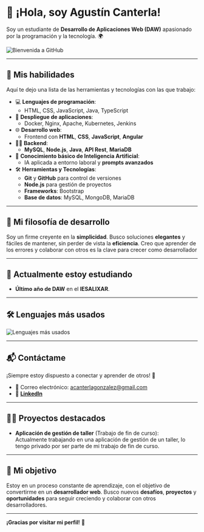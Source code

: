 # 👋 ¡Hola, soy Agustín Canterla!

Soy un estudiante de **Desarrollo de Aplicaciones Web (DAW)** apasionado por la programación y la tecnología. 🌍

![Bienvenida a GitHub](https://img.shields.io/badge/-Bienvenido%20a%20mi%20GitHub%20!-%23FF9C00?style=for-the-badge&logo=github&logoColor=white)

---

## 🚀 Mis habilidades

Aquí te dejo una lista de las herramientas y tecnologías con las que trabajo:

- 💻 **Lenguajes de programación**:
  - HTML, CSS, JavaScript, Java, TypeScript
- 🧰 **Despliegue de aplicaciones**:
  - Docker, Nginx, Apache, Kubernetes, Jenkins
- 🌐 **Desarrollo web**:
  - Frontend con **HTML**, **CSS**, **JavaScript**, **Angular**
- 🧑‍💻 **Backend**:
  - **MySQL**, **Node.js**, **Java**, **API Rest**, **MariaDB**
- 🧠 **Conocimiento básico de Inteligencia Artificial**:
  - IA aplicada a entorno laboral y **prompts avanzados**
- 🛠 **Herramientas y Tecnologías**:
  - **Git** y **GitHub** para control de versiones
  - **Node.js** para gestión de proyectos
  - **Frameworks**: Bootstrap
  - **Base de datos**: MySQL, MongoDB, MariaDB

---

## 💬 Mi filosofía de desarrollo

Soy un firme creyente en la **simplicidad**. Busco soluciones **elegantes** y fáciles de mantener, sin perder de vista la **eficiencia**. Creo que aprender de los errores y colaborar con otros es la clave para crecer como desarrollador

---

## 🌱 Actualmente estoy estudiando

- **Último año de DAW** en el **IESALIXAR**.

---

## 🛠️ Lenguajes más usados

![Lenguajes más usados](https://github-readme-stats.vercel.app/api/top-langs/?username=canterla11&layout=compact)

---

## 📬 Contáctame

¡Siempre estoy dispuesto a conectar y aprender de otros! 🚀

- 📧 Correo electrónico: [acanterlagonzalez@gmail.com](mailto:acanterlagonzalez@gmail.com)
- 💼 **[LinkedIn](https://www.linkedin.com/in/agust%C3%ADn-canterla-gonz%C3%A1lez-23403634a?utm_source=share&utm_campaign=share_via&utm_content=profile&utm_medium=ios_app)**

---

## 👨‍💻 Proyectos destacados

- **Aplicación de gestión de taller** (Trabajo de fin de curso):  
  Actualmente trabajando en una aplicación de gestión de un taller, lo tengo privado por ser parte de mi trabajo de fin de curso.

---

## 🔧 Mi objetivo

Estoy en un proceso constante de aprendizaje, con el objetivo de convertirme en un **desarrollador web**. Busco nuevos **desafíos**, **proyectos** y **oportunidades** para seguir creciendo y colaborar con otros desarrolladores.

---

**¡Gracias por visitar mi perfil!** 🚀  

